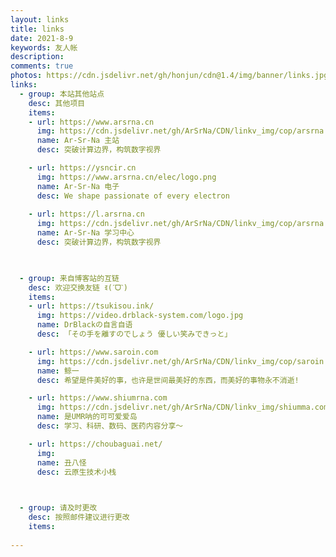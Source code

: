 ```yaml
---
layout: links
title: links
date: 2021-8-9
keywords: 友人帐
description: 
comments: true
photos: https://cdn.jsdelivr.net/gh/honjun/cdn@1.4/img/banner/links.jpg
links:
  - group: 本站其他站点
    desc: 其他项目
    items:
    - url: https://www.arsrna.cn
      img: https://cdn.jsdelivr.net/gh/ArSrNa/CDN/linkv_img/cop/arsrna.webp
      name: Ar-Sr-Na 主站
      desc: 突破计算边界，构筑数字视界

    - url: https://ysncir.cn
      img: https://www.arsrna.cn/elec/logo.png
      name: Ar-Sr-Na 电子
      desc: We shape passionate of every electron
    
    - url: https://l.arsrna.cn
      img: https://cdn.jsdelivr.net/gh/ArSrNa/CDN/linkv_img/cop/arsrna.webp
      name: Ar-Sr-Na 学习中心
      desc: 突破计算边界，构筑数字视界


  
  - group: 来自博客站的互链
    desc: 欢迎交换友链 ꉂ(ˊᗜˋ)
    items:
    - url: https://tsukisou.ink/
      img: https://video.drblack-system.com/logo.jpg
      name: DrBlackの自言自语
      desc: 「その手を離すのでしょう 優しい笑みできっと」

    - url: https://www.saroin.com
      img: https://cdn.jsdelivr.net/gh/ArSrNa/CDN/linkv_img/cop/saroin.com.webp
      name: 鲸一
      desc: 希望是件美好的事，也许是世间最美好的东西，而美好的事物永不消逝!

    - url: https://www.shiumrna.com
      img: https://cdn.jsdelivr.net/gh/ArSrNa/CDN/linkv_img/shiumma.com.png
      name: 是UMR呐的可可爱爱岛
      desc: 学习、科研、数码、医药内容分享～

    - url: https://choubaguai.net/
      img: 
      name: 丑八怪
      desc: 云原生技术小栈


    
  - group: 请及时更改
    desc: 按照邮件建议进行更改
    items:
    
---
```

